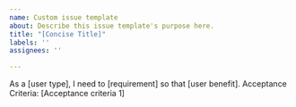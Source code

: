 ```yaml
---
name: Custom issue template
about: Describe this issue template's purpose here.
title: "[Concise Title]"
labels: ''
assignees: ''

---
```


As a [user type], I need to [requirement] so that [user benefit].
Acceptance Criteria:
[Acceptance criteria 1]
